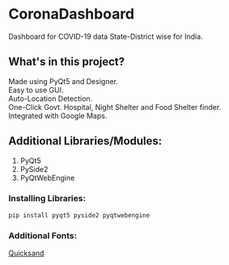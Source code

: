 # CoronaDashboard
Dashboard for COVID-19 data State-District wise for India.     

## What's in this project?  
  
Made using PyQt5 and Designer.    
Easy to use GUI.       
Auto-Location Detection.  
One-Click Govt. Hospital, Night Shelter and Food Shelter finder.    
Integrated with Google Maps.  
  
## Additional Libraries/Modules:
1. PyQt5  
2. PySide2  
3. PyQtWebEngine  

### Installing Libraries:  
  
    pip install pyqt5 pyside2 pyqtwebengine  

### Additional Fonts:  
  
[Quicksand](https://fonts.google.com/specimen/Quicksand)
